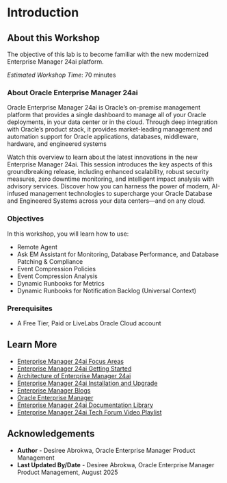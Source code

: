# Introduction

## About this Workshop
The objective of this lab is to become familiar with the new modernized Enterprise Manager 24ai platform.

*Estimated Workshop Time*: 70 minutes

### About Oracle Enterprise Manager 24ai
Oracle Enterprise Manager 24ai is Oracle’s on-premise management platform that provides a single dashboard to manage all of your Oracle deployments, in your data center or in the cloud. Through deep integration with Oracle’s product stack, it provides market-leading management and automation support for Oracle applications, databases, middleware, hardware, and engineered systems

Watch this overview to learn about the latest innovations in the new Enterprise Manager 24ai. This session introduces the key aspects of this groundbreaking release, including enhanced scalability, robust security measures, zero downtime monitoring, and intelligent impact analysis with advisory services. Discover how you can harness the power of modern, AI-infused management technologies to supercharge your Oracle Database and Engineered Systems across your data centers—and on any cloud.

[](youtube:ZW5E1kZ6izw)

### Objectives
In this workshop, you will learn how to use:
- Remote Agent
- Ask EM Assistant for Monitoring, Database Performance, and Database Patching & Compliance
- Event Compression Policies
- Event Compression Analysis
- Dynamic Runbooks for Metrics
- Dynamic Runbooks for Notification Backlog (Universal Context)

### Prerequisites
- A Free Tier, Paid or LiveLabs Oracle Cloud account

## Learn More
- [Enterprise Manager 24ai Focus Areas](https://docs.oracle.com/en/enterprise-manager/cloud-control/enterprise-manager-cloud-control/24.1/emcon/enterprise-manager-management-focus-areas.html#GUID-7F3BF18C-97DF-44BC-8BB7-6A864AF1A150)
- [Enterprise Manager 24ai Getting Started](https://docs.oracle.com/en/enterprise-manager/cloud-control/enterprise-manager-cloud-control/24.1/index.html)
- [Architecture of Enterprise Manager 24ai](https://docs.oracle.com/en/enterprise-manager/cloud-control/enterprise-manager-cloud-control/24.1/emcon/enterprise-manager-architecture.html)
- [Enterprise Manager 24ai Installation and Upgrade](https://docs.oracle.com/en/enterprise-manager/cloud-control/enterprise-manager-cloud-control/24.1/install.html)
- [Enterprise Manager Blogs](https://blogs.oracle.com/oem/)
- [Oracle Enterprise Manager](https://www.oracle.com/enterprise-manager/)
- [Enterprise Manager 24ai Documentation Library](https://docs.oracle.com/en/enterprise-manager/cloud-control/enterprise-manager-cloud-control/24.1/index.html)
- [Enterprise Manager 24ai Tech Forum Video Playlist](https://www.youtube.com/playlist?list=PLiuPvpy8QsiXvGYMP_N3WA6bddXvUH-Y0)

## Acknowledgements
- **Author** - Desiree Abrokwa, Oracle Enterprise Manager Product Management
- **Last Updated By/Date** - Desiree Abrokwa, Oracle Enterprise Manager Product Management, August 2025

